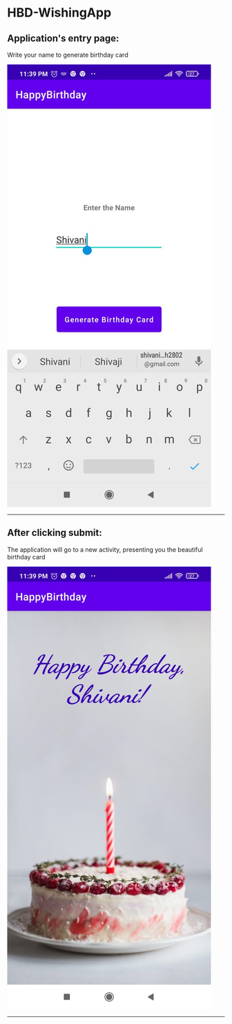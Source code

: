 # HBD-WishingApp
## Application's entry page:
Write your name to generate birthday card

![Test Image for typing name ](https://raw.githubusercontent.com/Devangc17/HBD-WishingApp/master/pics%20for%20readme/WhatsApp%20Image%202022-07-10%20at%2011.41.00%20PM%20(2).jpeg)

---

## After clicking submit:
The application will go to a new activity, presenting you the beautiful birthday card

![Birthday Card Image](https://raw.githubusercontent.com/Devangc17/HBD-WishingApp/master/pics%20for%20readme/WhatsApp%20Image%202022-07-10%20at%2011.41.00%20PM%20(1).jpeg)

---
